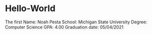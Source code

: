 # Hello-World
The first
Name: Noah Pesta
School: Michigan State University
Degree: Computer Science
GPA: 4.00
Graduation date: 05/04/2021
